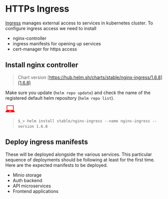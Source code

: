 # HTTPs Ingress
[Ingress](https://kubernetes.io/docs/concepts/services-networking/ingress/#what-is-ingress)
manages external access to services in kubernetes cluster. To configure ingress access we need to install
* nginx-controller
* ingress manifests for opening up services
* cert-manager for https access

## Install nginx controller 
> Chart version [https://hub.helm.sh/charts/stable/nginx-ingress/1.6.8](1.6.8)

Make sure you update (`helm repo update`) and check the name of
the registered default helm repository (`helm repo list`).  

![](userinput.png)
> `$_> helm install stable/nginx-ingress --name nginx-ingress --version 1.6.8`

## Deploy ingress manifests
These will be deployed alongside the various services. This particular sequence
of deployments should be following at least for the first time. Here are the
expected manifests to be deployed.

+ Minio storage
+ Auth backend
+ API microservices
+ Frontend applications

